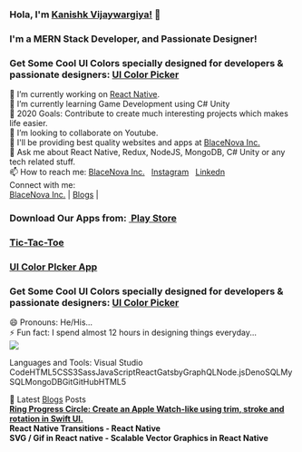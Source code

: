 ### Hola, I'm <a href="https://kanishkvijaywargiya.github.io/uicolorpicker.github.io/">Kanishk Vijaywargiya!</a> 👋
### I'm a MERN Stack Developer, and Passionate Designer!
### Get Some Cool UI Colors specially designed for developers & passionate designers: <a style="font-weight:bold;" href="https://kanishkvijaywargiya.github.io/uicolorpicker.github.io/">UI Color Picker</a><br>

🔭 I’m currently working on <a href="https://blacenova.wordpress.com/blog-2/">React Native</a>.<br>
🌱 I’m currently learning Game Development using C# Unity<br>
🥅 2020 Goals: Contribute to create much interesting projects which makes life easier.<br>
👯 I’m looking to collaborate on Youtube.<br>
🤔 I'll be providing best quality websites and apps at <a href="https://www.facebook.com/BlaceNovaInc/">BlaceNova Inc.</a><br>
💬 Ask me about React Native, Redux, NodeJS, MongoDB, C# Unity or any tech related stuff.<br>
📫 How to reach me: <a href="https://www.facebook.com/BlaceNovaInc/">BlaceNova Inc.</a> &nbsp; <a href="https://www.instagram.com/kanishk010199/">Instagram</a> &nbsp; <a href="https://www.instagram.com/kanishk010199/">Linkedn</a><br>
Connect with me:<br>
<a href="https://www.facebook.com/BlaceNovaInc/">BlaceNova Inc.</a> | <a href="https://blacenova.wordpress.com/">Blogs</a> |<br>
### Download Our Apps from: <a style="font-weight:bold;" href="https://play.google.com/store/apps/details?id=com.androwebios.tic_tac&hl=en_IN">&nbsp;Play Store</a> <br>
### <a style="font-weight:bold;" href="https://play.google.com/store/apps/details?id=com.androwebios.tic_tac&hl=en_IN">Tic-Tac-Toe</a> <br>
### <a style="font-weight:bold;" href="https://play.google.com/store/apps/details?id=com.androwebios.colors&hl=en_IN">UI Color PIcker App</a> <br>
### Get Some Cool UI Colors specially designed for developers & passionate designers: <a style="font-weight:bold;" href="https://kanishkvijaywargiya.github.io/uicolorpicker.github.io/">UI Color Picker</a><br>

😄 Pronouns: He/His...<br>
⚡ Fun fact: I spend almost 12 hours in designing things everyday...<br>
<img src="https://p73.f4.n0.cdn.getcloudapp.com/items/Blu5y50w/react%20native%20logo.png?v=6f964a6472a37e02867e1bd9bd477109"><br>


Languages and Tools:
Visual Studio CodeHTML5CSS3SassJavaScriptReactGatsbyGraphQLNode.jsDenoSQLMySQLMongoDBGitGitHubHTML5

📕 Latest <a href="https://blacenova.wordpress.com/blog-2/">Blogs</a> Posts<br>
<a style="font-weight:bold;" href="https://blacenova.wordpress.com/blog-2/">Ring Progress Circle: Create an Apple Watch-like using trim, stroke and rotation in Swift UI.</a><br>
<a style="font-weight:bold;text-decoration:none;color:#121212;" href="https://blacenova.wordpress.com/blog-2/">React Native Transitions - React Native</a><br>
<a style="font-weight:bold;text-decoration:none;color:#121212;" href="https://blacenova.wordpress.com/blog-2/">SVG / Gif in React native - Scalable Vector Graphics in React Native</a><br>
